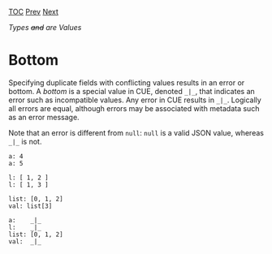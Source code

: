 [TOC](Readme.md) [Prev](duplicates.md) [Next](types.md)

_Types ~~and~~ are Values_

# Bottom

Specifying duplicate fields with conflicting values results in an error
or bottom.
A _bottom_ is a special value in CUE, denoted `_|_`, that indicates an
error such as incompatible values.
Any error in CUE results in `_|_`.
Logically all errors are equal, although errors may be associated with
metadata such as an error message.

Note that an error is different from `null`: `null` is a valid JSON value,
whereas `_|_` is not.

<!-- CUE editor -->
```
a: 4
a: 5

l: [ 1, 2 ]
l: [ 1, 3 ]

list: [0, 1, 2]
val: list[3]
```

<!-- result -->
```
a:    _|_
l:    _|_
list: [0, 1, 2]
val:  _|_
```